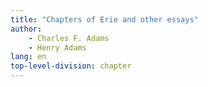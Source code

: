 ```yaml
---
title: "Chapters of Erie and other essays"
author:
    - Charles F. Adams
    - Henry Adams
lang: en
top-level-division: chapter
---
```

